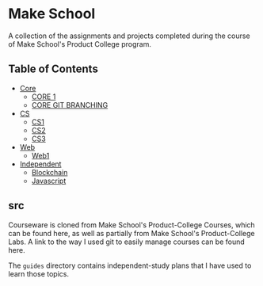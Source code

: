 # Make School
A collection of the assignments and projects completed during the course
of Make School's Product College program.

## Table of Contents
- [Core]()
    - [CORE 1]()
    - [CORE GIT BRANCHING]()
- [CS]()
    - [CS1]()
    - [CS2]()
    - [CS3]()
- [Web]()
    - [Web1]()
- [Independent](#)
    - [Blockchain]()
    - [Javascript]()

## src
Courseware is cloned from Make School's Product-College Courses, which can be found here, as
well as partially from Make School's Product-College Labs. A link to the way I used git to
easily manage courses can be found here.

The `guides` directory contains independent-study plans that I have used to learn those
topics.

